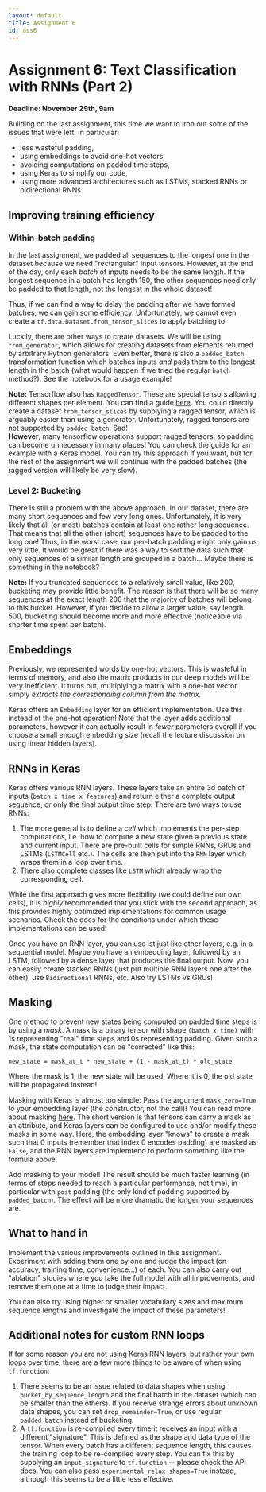 ```yaml
---
layout: default
title: Assignment 6
id: ass6
---
```



# Assignment 6: Text Classification with RNNs (Part 2)
**Deadline: November 29th, 9am**

Building on the last assignment, this time we want to iron out some of the issues
that were left. In particular:
- less wasteful padding,
- using embeddings to avoid one-hot vectors,
- avoiding computations on padded time steps,
- using Keras to simplify our code,
- using more advanced architectures such as LSTMs, stacked RNNs or 
  bidirectional RNNs.


## Improving training efficiency

### Within-batch padding
In the last assignment, we padded all sequences to the longest one in the dataset
because we need "rectangular" input tensors.
However, at the end of the day, only each _batch_ of inputs needs to be the same
length. If the longest sequence in a batch has length 150, the other sequences
need only be padded to that length, not the longest in the whole dataset!

Thus, if we can find a way to delay the padding after we have formed batches, we can
gain some efficiency. Unfortunately, we cannot even create a `tf.data.Dataset.from_tensor_slices`
to apply batching to!

Luckily, there are other ways to create datasets. We will be using `from_generator`,
which allows for creating datasets from elements returned by arbitrary Python
generators. Even better, there is also a `padded_batch` transformation function
which batches inputs _and_ pads them to the longest length in the batch (what
would happen if we tried the regular `batch` method?). See the notebook for a
usage example!

**Note:** Tensorflow also has `RaggedTensor`. These are special tensors allowing
different shapes per element. You can find a guide 
[here](https://www.tensorflow.org/guide/ragged_tensor). You could directly
create a dataset `from_tensor_slices` by supplying a ragged tensor, which is 
arguably easier than using a generator. Unfortunately, ragged tensors are not
supported by `padded_batch`. Sad!  
**However**, many tensorflow operations support ragged tensors, so padding can
become unnecessary in many places! You can check the guide for an example with a
Keras model. You can try this approach if you want, but for the rest of the 
assignment we will continue with the padded batches (the ragged version will likely
be very slow).

### Level 2: Bucketing
There is still a problem with the above approach. In our dataset, there are many
short sequences and few very long ones. Unfortunately, it is very likely that
all (or most) batches contain at least one rather long sequence. That means that
all the other (short) sequences have to be padded to the long one! Thus, in the
worst case, our per-batch padding might only gain us very little. It would be
great if there was a way to sort the data such that only sequences of a similar
length are grouped in a batch... Maybe there is something in the notebook?

**Note:** If you truncated sequences to a relatively small value, like 200, bucketing
may provide little benefit. The reason is that there will be so many sequences
at the exact length 200 that the majority of batches will belong to this bucket.
However, if you decide to allow a larger value, say length 500, bucketing should
become more and more effective (noticeable via shorter time spent per batch).


## Embeddings

Previously, we represented words by one-hot vectors. This is wasteful in terms 
of memory, and also the matrix products in our deep models will be very
inefficient. It turns out, multiplying a matrix with a one-hot vector simply
_extracts the corresponding column from the matrix_.

Keras offers an `Embedding` layer for an efficient implementation. Use this
instead of the one-hot operation! Note that the layer adds additional parameters,
however it can actually result in _fewer_ parameters overall if you choose a small
enough embedding size (recall the lecture discussion on using linear hidden
layers).


## RNNs in Keras

Keras offers various RNN layers. These layers take an entire 3d batch of inputs
(`batch x time x features`) and return either a complete output sequence, or only
the final output time step. There are two ways to use RNNs:
1. The more general is to define a _cell_ which implements the per-step computations,
i.e. how to compute a new state given a previous state and current input. There
  are pre-built cells for simple RNNs, GRUs and LSTMs (`LSTMCell` etc.). The cells are then put
  into the `RNN` layer which wraps them in a loop over time.
2. There also complete classes like `LSTM` which already wrap the corresponding cell.

While the first approach gives more flexibility (we could define our own cells),
it is _highly_ recommended that you stick with the second approach, as this
provides highly optimized implementations for common usage scenarios. Check the
docs for the conditions under which these implementations can be used!

Once you have an RNN layer, you can use ist just like other layers, e.g. in
a sequential model. Maybe you have an embedding layer, followed by an LSTM, 
followed by a dense layer that produces the final output. Now, you can easily
create stacked RNNs (just put multiple RNN layers one after the other), use
`Bidirectional` RNNs, etc. Also try LSTMs vs GRUs!


## Masking

One method to prevent new states being computed on padded time steps is by
using a _mask_. A mask is a binary tensor with shape `(batch x time)` with 1s
representing "real" time steps and 0s representing padding. Given such a mask,
the state computation can be "corrected" like this: 

`new_state = mask_at_t * new_state + (1 - mask_at_t) * old_state`

Where the mask is 1, the new state will be used. Where it is 0, the old state will
be propagated instead!

Masking with Keras is almost too simple: Pass the argument `mask_zero=True` to
your embedding layer (the constructor, not the call)! You can read more about
masking [here](https://www.tensorflow.org/guide/keras/masking_and_padding). The
short version is that tensors can carry a mask as an attribute, and Keras
layers can be configured to use and/or modify these masks in some way. Here,
the embedding layer "knows" to create a mask such that 0 inputs (remember that index
0 encodes padding) are masked as `False`, and the RNN layers are implemtend to
perform something like the formula above.

Add masking to your model! The result should be much faster learning 
(in terms of steps needed to reach a particular performance, not time), 
in particular
with `post` padding (the only kind of padding supported by `padded_batch`). The
effect will be more dramatic the longer your sequences are.


## What to hand in

Implement the various improvements outlined in this assignment. Experiment
with adding them one by one and judge the impact (on accuracy, training time,
convenience...) of each. You can also carry out "ablation" studies where you take
the full model with all improvements, and remove them one at a time to judge their
impact. 

You can also try using higher or smaller vocabulary sizes and maximum sequence
lengths and investigate the impact of these parameters!


## Additional notes for custom RNN loops

If for some reason you are not using Keras RNN layers, but rather your own loops
over time, there are a few more things to be aware of when using `tf.function`:
1. There seems to be an issue related to data shapes when using `bucket_by_sequence_length`
and the final batch in the dataset (which can be smaller than the others). If you
   receive strange errors about unknown data shapes, you can set `drop_remainder=True`,
   or use regular `padded_batch` instead of bucketing.
2. A `tf.function` is re-compiled every time it receives an input with a different
"signature". This is defined as the shape and data type of the tensor. When every
   batch has a different sequence length, this causes the training loop to be
   re-compiled every step. You can fix this by supplying an `input_signature` to
   `tf.function` -- please check the API docs. You can also pass `experimental_relax_shapes=True`
   instead, although this seems to be a little less effective.
   

